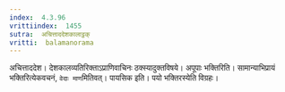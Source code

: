 ```yaml
---
index:  4.3.96
vrittiindex:  1455
sutra:  अचित्ताददेशकालाट्ठक्
vritti:  balamanorama 
---
```


अचित्ताददेश। देशकालव्यतिरिक्ताऽप्राणिवाचिनः ठक्स्यादुक्तविषये। अपूपाः भक्तिरिति। सामान्याभिप्रायं भक्तिरित्येकवचनं, `वेदाः माण`मितिवत्। पायसिक इति। पयो भक्तिरस्येति विग्रहः। 

